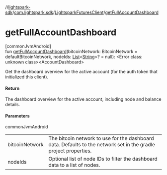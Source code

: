 //[lightspark-sdk](../../../index.md)/[com.lightspark.sdk](../index.md)/[LightsparkFuturesClient](index.md)/[getFullAccountDashboard](get-full-account-dashboard.md)

# getFullAccountDashboard

[commonJvmAndroid]\
fun [getFullAccountDashboard](get-full-account-dashboard.md)(bitcoinNetwork: BitcoinNetwork = defaultBitcoinNetwork, nodeIds: [List](https://kotlinlang.org/api/latest/jvm/stdlib/kotlin.collections/-list/index.html)&lt;[String](https://kotlinlang.org/api/latest/jvm/stdlib/kotlin/-string/index.html)&gt;? = null): &lt;Error class: unknown class&gt;&lt;AccountDashboard&gt;

Get the dashboard overview for the active account (for the auth token that initialized this client).

#### Return

The dashboard overview for the active account, including node and balance details.

#### Parameters

commonJvmAndroid

| | |
|---|---|
| bitcoinNetwork | The bitcoin network to use for the dashboard data. Defaults to the network set in the     gradle project properties. |
| nodeIds | Optional list of node IDs to filter the dashboard data to a list of nodes. |
